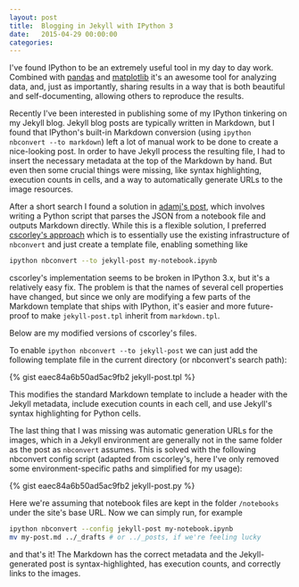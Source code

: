 ```yaml
---
layout: post
title:  Blogging in Jekyll with IPython 3
date:   2015-04-29 00:00:00
categories:
---
```


I've found IPython to be an extremely useful tool in my day to day work.
Combined with [pandas][pd] and [matplotlib][mpl] it's an awesome tool for
analyzing data, and, just as importantly, sharing results in a way that is both
beautiful and self-documenting, allowing others to reproduce the results.

Recently I've been interested in publishing some of my IPython tinkering on my
Jekyll blog. Jekyll blog posts are typically written in Markdown, but I found
that IPython's built-in Markdown conversion (using `ipython nbconvert --to
markdown`) left a lot of manual work to be done to create a nice-looking post.
In order to have Jekyll process the resulting file, I had to insert the
necessary metadata at the top of the Markdown by hand. But even then some
crucial things were missing, like syntax highlighting, execution counts in
cells, and a way to automatically generate URLs to the image resources.

After a short search I found a solution in [adamj's post][adamj], which
involves writing a Python script that parses the JSON from a notebook file and
outputs Markdown directly. While this is a flexible solution, I preferred
[cscorley's approach][cscorley] which is to essentially use the existing
infrastructure of `nbconvert` and just create a template file, enabling
something like

```bash
ipython nbconvert --to jekyll-post my-notebook.ipynb
```

cscorley's implementation seems to be broken in IPython 3.x, but it's a
relatively easy fix. The problem is that the names of several cell properties
have changed, but since we only are modifying a few parts of the Markdown
template that ships with IPython, it's easier and more future-proof to make
`jekyll-post.tpl` inherit from `markdown.tpl`.

Below are my modified versions of cscorley's files.

To enable `ipython nbconvert --to jekyll-post` we can just add the following
template file in the current directory (or nbconvert's search path):

{% gist eaec84a6b50ad5ac9fb2 jekyll-post.tpl %}

This modifies the standard Markdown template to include a header with the
Jekyll metadata, include execution counts in each cell, and use Jekyll's syntax
highlighting for Python cells.

The last thing that I was missing was automatic generation URLs for the images,
which in a Jekyll environment are generally not in the same folder as the post
as `nbconvert` assumes. This is solved with the following nbconvert config
script (adapted from cscorley's, here I've only removed some environment-specific
paths and simplified for my usage):

{% gist eaec84a6b50ad5ac9fb2 jekyll-post.py %}

Here we're assuming that notebook files are kept in the folder `/notebooks`
under the site's base URL. Now we can simply run, for example

```bash
ipython nbconvert --config jekyll-post my-notebook.ipynb
mv my-post.md ../_drafts # or ../_posts, if we're feeling lucky
```

and that's it! The Markdown has the correct metadata and the Jekyll-generated
post is syntax-highlighted, has execution counts, and correctly links to the
images.

[pd]: http://pandas.pydata.org
[mpl]: http://matplotlib.org/
[adamj]: http://adamj.eu/tech/2014/09/21/using-ipython-notebook-to-write-jekyll-blog-posts/
[cscorley]: http://cscorley.github.io/2014/02/21/blogging-with-ipython-and-jekyll/

